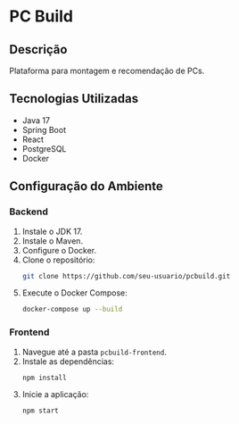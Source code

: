 # PC Build

## Descrição
Plataforma para montagem e recomendação de PCs.

## Tecnologias Utilizadas
- Java 17
- Spring Boot
- React
- PostgreSQL
- Docker

## Configuração do Ambiente

### Backend
1. Instale o JDK 17.
2. Instale o Maven.
3. Configure o Docker.
4. Clone o repositório:
    ```sh
    git clone https://github.com/seu-usuario/pcbuild.git
    ```
5. Execute o Docker Compose:
    ```sh
    docker-compose up --build
    ```

### Frontend
1. Navegue até a pasta `pcbuild-frontend`.
2. Instale as dependências:
    ```sh
    npm install
    ```
3. Inicie a aplicação:
    ```sh
    npm start
    ```
